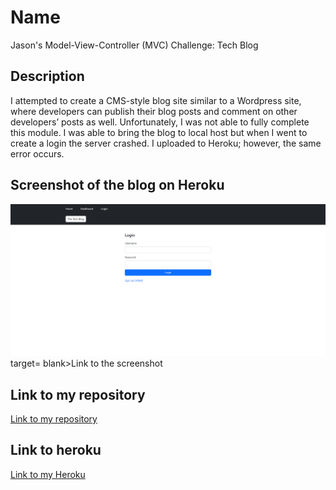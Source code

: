 # Name
Jason's Model-View-Controller (MVC) Challenge: Tech Blog

## Description
 I attempted to create a CMS-style blog site similar to a Wordpress site, where developers can publish their blog posts and comment on other developers’ posts as well. Unfortunately, I was not able to fully complete this module. I was able to bring the blog to local host but when I went to create a login the server crashed. I uploaded to Heroku; however, the same error occurs.

  ## Screenshot of the blog on Heroku
<img src="./images/localhost.png" alt="screenshot of my page"> target= blank>Link to the screenshot</a>  
  
  ## Link to my repository
<a href="https://github.com/jrettinger/model-view-controller" target= blank>Link to my repository</a>

  ## Link to heroku
<a href="https://jasons-tech-blog.herokuapp.com/" target= blank>Link to my Heroku</a>

